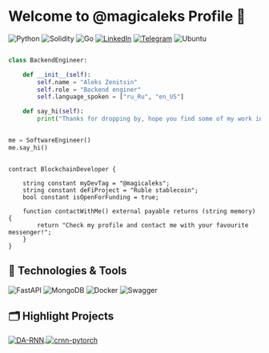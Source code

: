 # Welcome to @magicaleks Profile 👋

![Python](https://img.shields.io/badge/python-3670A0?style=for-the-badge&logo=python&logoColor=ffdd54)
![Solidity](https://img.shields.io/badge/Solidity-%23363636.svg?style=for-the-badge&logo=solidity&logoColor=white)
![Go](https://img.shields.io/badge/go-%2300ADD8.svg?style=for-the-badge&logo=go&logoColor=white)
[![LinkedIn](https://img.shields.io/badge/linkedin-%230077B5.svg?style=for-the-badge&logo=linkedin&logoColor=white)](https://ru.linkedin.com/in/magicaleks)
[![Telegram](https://img.shields.io/badge/Telegram-2CA5E0?style=for-the-badge&logo=telegram&logoColor=white)](https://t.me/magicaleks)
![Ubuntu](https://img.shields.io/badge/Ubuntu-E95420?style=for-the-badge&logo=ubuntu&logoColor=white)

```python

class BackendEngineer:

    def __init__(self):
        self.name = "Aleks Zenitsin"
        self.role = "Backend enginer"
        self.language_spoken = ["ru_Ru", "en_US"]

    def say_hi(self):
        print("Thanks for dropping by, hope you find some of my work interesting.")


me = SoftwareEngineer()
me.say_hi()
```
```solidity

contract BlockchainDeveloper {

    string constant myDevTag = "@magicaleks";
    string constant deFiProject = "Ruble stablecoin";
    bool constant isOpenForFunding = true;

    function contactWithMe() external payable returns (string memory) {
        return "Check my profile and contact me with your favourite messenger!"; 
    }
}
```

## 🔧 Technologies & Tools

![FastAPI](https://img.shields.io/badge/FastAPI-005571?style=for-the-badge&logo=fastapi)
![MongoDB](https://img.shields.io/badge/MongoDB-%234ea94b.svg?style=for-the-badge&logo=mongodb&logoColor=white)
![Docker](https://img.shields.io/badge/docker-%230db7ed.svg?style=for-the-badge&logo=docker&logoColor=white)
![Swagger](https://img.shields.io/badge/-Swagger-%23Clojure?style=for-the-badge&logo=swagger&logoColor=white)

## 🗂️ Highlight Projects

<a href="https://github.com/magicaleks/RUBM">
  <img align="center" src="https://github-readme-stats.vercel.app/api/pin/?username=magicaleks&repo=RUBM&show_icons=true&line_height=27&title_color=6aa6f8&text_color=8a919a&icon_color=6aa6f8&bg_color=22272e" alt="DA-RNN" />
</a>

<a href="https://github.com/magicaleks/Koroche">
  <img align="center" src="https://github-readme-stats.vercel.app/api/pin/?username=magicaleks&repo=Koroche&show_icons=true&line_height=27&title_color=6aa6f8&text_color=8a919a&icon_color=6aa6f8&bg_color=22272e" alt="crnn-pytorch" />
</a>
